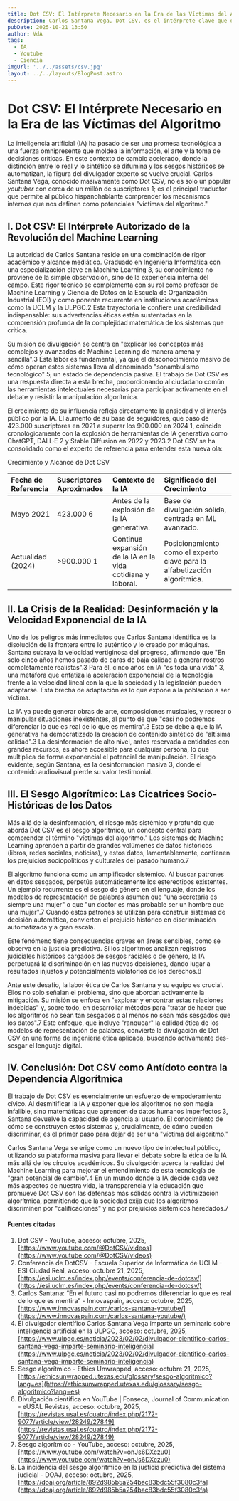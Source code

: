 ```yaml
---
title: Dot CSV: El Intérprete Necesario en la Era de las Víctimas del Algoritmo
description: Carlos Santana Vega, Dot CSV, es el intérprete clave que descifra la revolución de la Inteligencia Artificial y el Machine Learning para la audiencia hispana. Exploramos cómo su rigor expone los sesgos algorítmicos y la crisis de la desinformación, transformando al espectador en un ciudadano empoderado, no en una "víctima del algoritmo".
pubDate: 2025-10-21 13:50
author: VdA
tags: 
  - IA
  - Youtube
  - Ciencia
imgUrl: '../../assets/csv.jpg'
layout: ../../layouts/BlogPost.astro
---
```


# **Dot CSV: El Intérprete Necesario en la Era de las Víctimas del Algoritmo**

La inteligencia artificial (IA) ha pasado de ser una promesa tecnológica a una fuerza omnipresente que moldea la información, el arte y la toma de decisiones críticas. En este contexto de cambio acelerado, donde la distinción entre lo real y lo sintético se difumina y los sesgos históricos se automatizan, la figura del divulgador experto se vuelve crucial. Carlos Santana Vega, conocido masivamente como Dot CSV, no es solo un popular *youtuber* con cerca de un millón de suscriptores 1; es el principal traductor que permite al público hispanohablante comprender los mecanismos internos que nos definen como potenciales "víctimas del algoritmo."

## **I. Dot CSV: El Intérprete Autorizado de la Revolución del Machine Learning**

La autoridad de Carlos Santana reside en una combinación de rigor académico y alcance mediático. Graduado en Ingeniería Informática con una especialización clave en Machine Learning 3, su conocimiento no proviene de la simple observación, sino de la experiencia interna del campo. Este rigor técnico se complementa con su rol como profesor de Machine Learning y Ciencia de Datos en la Escuela de Organización Industrial (EOI) y como ponente recurrente en instituciones académicas como la UCLM y la ULPGC.2 Esta trayectoria le confiere una credibilidad indispensable: sus advertencias éticas están sustentadas en la comprensión profunda de la complejidad matemática de los sistemas que critica.

Su misión de divulgación se centra en "explicar los conceptos más complejos y avanzados de Machine Learning de manera amena y sencilla".3 Esta labor es fundamental, ya que el desconocimiento masivo de cómo operan estos sistemas lleva al denominado "sonambulismo tecnológico" 5, un estado de dependencia pasiva. El trabajo de Dot CSV es una respuesta directa a esta brecha, proporcionando al ciudadano común las herramientas intelectuales necesarias para participar activamente en el debate y resistir la manipulación algorítmica.

El crecimiento de su influencia refleja directamente la ansiedad y el interés público por la IA. El aumento de su base de seguidores, que pasó de 423.000 suscriptores en 2021 a superar los 900.000 en 2024 1, coincide cronológicamente con la explosión de herramientas de IA generativa como ChatGPT, DALL·E 2 y Stable Diffusion en 2022 y 2023\.2 Dot CSV se ha consolidado como el experto de referencia para entender esta nueva ola:

Crecimiento y Alcance de Dot CSV

| Fecha de Referencia | Suscriptores Aproximados | Contexto de la IA | Significado del Crecimiento |
| :---- | :---- | :---- | :---- |
| Mayo 2021 | 423.000 6 | Antes de la explosión de la IA generativa. | Base de divulgación sólida, centrada en ML avanzado. |
| Actualidad (2024) | \>900.000 1 | Continua expansión de la IA en la vida cotidiana y laboral. | Posicionamiento como el experto clave para la alfabetización algorítmica. |

## **II. La Crisis de la Realidad: Desinformación y la Velocidad Exponencial de la IA**

Uno de los peligros más inmediatos que Carlos Santana identifica es la disolución de la frontera entre lo auténtico y lo creado por máquinas. Santana subraya la velocidad vertiginosa del progreso, afirmando que "En solo cinco años hemos pasado de caras de baja calidad a generar rostros completamente realistas".3 Para él, cinco años en IA "es toda una vida" 3, una metáfora que enfatiza la aceleración exponencial de la tecnología frente a la velocidad lineal con la que la sociedad y la legislación pueden adaptarse. Esta brecha de adaptación es lo que expone a la población a ser víctima.

La IA ya puede generar obras de arte, composiciones musicales, y recrear o manipular situaciones inexistentes, al punto de que "casi no podremos diferenciar lo que es real de lo que es mentira".3 Esto se debe a que la IA generativa ha democratizado la creación de contenido sintético de "altísima calidad".3 La desinformación de alto nivel, antes reservada a entidades con grandes recursos, es ahora accesible para cualquier persona, lo que multiplica de forma exponencial el potencial de manipulación. El riesgo evidente, según Santana, es la desinformación masiva 3, donde el contenido audiovisual pierde su valor testimonial.

## **III. El Sesgo Algorítmico: Las Cicatrices Socio-Históricas de los Datos**

Más allá de la desinformación, el riesgo más sistémico y profundo que aborda Dot CSV es el sesgo algorítmico, un concepto central para comprender el término "víctimas del algoritmo." Los sistemas de Machine Learning aprenden a partir de grandes volúmenes de datos históricos (libros, redes sociales, noticias), y estos datos, lamentablemente, contienen los prejuicios sociopolíticos y culturales del pasado humano.7

El algoritmo funciona como un amplificador sistémico. Al buscar patrones en datos sesgados, perpetúa automáticamente los estereotipos existentes. Un ejemplo recurrente es el sesgo de género en el lenguaje, donde los modelos de representación de palabras asumen que "una secretaria es siempre una mujer" o que "un doctor es más probable ser un hombre que una mujer".7 Cuando estos patrones se utilizan para construir sistemas de decisión automática, convierten el prejuicio histórico en discriminación automatizada y a gran escala.

Este fenómeno tiene consecuencias graves en áreas sensibles, como se observa en la justicia predictiva. Si los algoritmos analizan registros judiciales históricos cargados de sesgos raciales o de género, la IA perpetuará la discriminación en las nuevas decisiones, dando lugar a resultados injustos y potencialmente violatorios de los derechos.8

Ante este desafío, la labor ética de Carlos Santana y su equipo es crucial. Ellos no solo señalan el problema, sino que abordan activamente la mitigación. Su misión se enfoca en "explorar y encontrar estas relaciones indebidas" y, sobre todo, en desarrollar métodos para "tratar de hacer que los algoritmos no sean tan sesgados o al menos no sean más sesgados que los datos".7 Este enfoque, que incluye "ranquear" la calidad ética de los modelos de representación de palabras, convierte la divulgación de Dot CSV en una forma de ingeniería ética aplicada, buscando activamente des-sesgar el lenguaje digital.

## **IV. Conclusión: Dot CSV como Antídoto contra la Dependencia Algorítmica**

El trabajo de Dot CSV es esencialmente un esfuerzo de empoderamiento cívico. Al desmitificar la IA y exponer que los algoritmos no son magia infalible, sino matemáticas que aprenden de datos humanos imperfectos 3, Santana devuelve la capacidad de agencia al usuario. El conocimiento de cómo se construyen estos sistemas y, crucialmente, de cómo pueden discriminar, es el primer paso para dejar de ser una "víctima del algoritmo."

Carlos Santana Vega se erige como un nuevo tipo de intelectual público, utilizando su plataforma masiva para llevar el debate sobre la ética de la IA más allá de los círculos académicos. Su divulgación acerca la realidad del Machine Learning para mejorar el entendimiento de esta tecnología de "gran potencial de cambio".4 En un mundo donde la IA decide cada vez más aspectos de nuestra vida, la transparencia y la educación que promueve Dot CSV son las defensas más sólidas contra la victimización algorítmica, permitiendo que la sociedad exija que los algoritmos discriminen por "calificaciones" y no por prejuicios sistémicos heredados.7

#### **Fuentes citadas**

1. Dot CSV \- YouTube, acceso: octubre, 2025, [https://www.youtube.com/@DotCSV/videos](https://www.youtube.com/@DotCSV/videos)  
2. Conferencia de DotCSV \- Escuela Superior de Informática de UCLM \- ESI Ciudad Real, acceso: octubre 21, 2025, [https://esi.uclm.es/index.php/events/conferencia-de-dotcsv/](https://esi.uclm.es/index.php/events/conferencia-de-dotcsv/)  
3. Carlos Santana: “En el futuro casi no podremos diferenciar lo que es real de lo que es mentira” \- Innovaspain, acceso: octubre, 2025, [https://www.innovaspain.com/carlos-santana-youtube/](https://www.innovaspain.com/carlos-santana-youtube/)  
4. El divulgador científico Carlos Santana Vega imparte un seminario sobre inteligencia artificial en la ULPGC, acceso: octubre, 2025, [https://www.ulpgc.es/noticia/2023/02/02/divulgador-cientifico-carlos-santana-vega-imparte-seminario-inteligencia](https://www.ulpgc.es/noticia/2023/02/02/divulgador-cientifico-carlos-santana-vega-imparte-seminario-inteligencia)  
5. Sesgo algorítmico \- Ethics Unwrapped, acceso: octubre 21, 2025, [https://ethicsunwrapped.utexas.edu/glossary/sesgo-algoritmico?lang=es](https://ethicsunwrapped.utexas.edu/glossary/sesgo-algoritmico?lang=es)  
6. Divulgación científica en YouTube | Fonseca, Journal of Communication \- eUSAL Revistas, acceso: octubre, 2025, [https://revistas.usal.es/cuatro/index.php/2172-9077/article/view/28249/27849](https://revistas.usal.es/cuatro/index.php/2172-9077/article/view/28249/27849)  
7. Sesgo algorítmico \- YouTube, acceso: octubre, 2025, [https://www.youtube.com/watch?v=onJs6DXczu0](https://www.youtube.com/watch?v=onJs6DXczu0)  
8. La incidencia del sesgo algorítmico en la justicia predictiva del sistema judicial \- DOAJ, acceso: octubre, 2025, [https://doaj.org/article/892d985b5a254bac83bdc55f3080c3fa](https://doaj.org/article/892d985b5a254bac83bdc55f3080c3fa)
